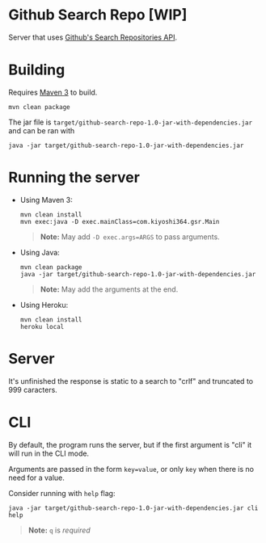 # Github Search Repo [WIP]

Server that uses [Github's Search Repositories API](https://docs.github.com/en/rest/search#search-repositories).

# Building

Requires [Maven 3](https://maven.apache.org) to build.

```console
mvn clean package
```

The jar file is
`target/github-search-repo-1.0-jar-with-dependencies.jar`
and can be ran with

```console
java -jar target/github-search-repo-1.0-jar-with-dependencies.jar
```

# Running the server

* Using Maven 3:
    ```console
    mvn clean install
    mvn exec:java -D exec.mainClass=com.kiyoshi364.gsr.Main
    ```
    > **Note:** May add `-D exec.args=ARGS` to pass arguments.

* Using Java:
    ```console
    mvn clean package
    java -jar target/github-search-repo-1.0-jar-with-dependencies.jar
    ```
    > **Note:** May add the arguments at the end.

* Using Heroku:
    ```console
    mvn clean install
    heroku local
    ```

# Server

It's unfinished the response is static
to a search to "crlf"
and truncated to 999 caracters.

# CLI

By default, the program runs the server,
but if the first argument is "cli"
it will run in the CLI mode.

Arguments are passed in the form `key=value`,
or only `key` when there is no need for a value.

Consider running with `help` flag:
```console
java -jar target/github-search-repo-1.0-jar-with-dependencies.jar cli help
```

> **Note:** `q` is _required_
